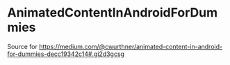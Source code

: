 # AnimatedContentInAndroidForDummies
Source for https://medium.com/@cwurthner/animated-content-in-android-for-dummies-decc19342c14#.gi2d3gcsg
